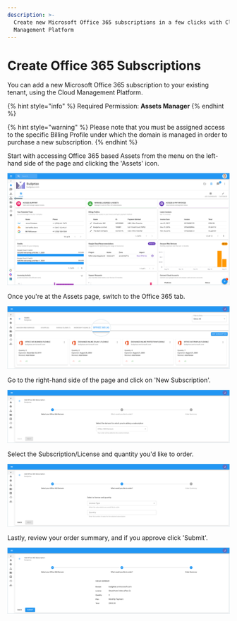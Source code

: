 ```yaml
---
description: >-
  Create new Microsoft Office 365 subscriptions in a few clicks with Cloud
  Management Platform
---
```


# Create Office 365 Subscriptions

You can add a new Microsoft Office 365 subscription to your existing tenant, using the Cloud Management Platform.

{% hint style="info" %}
Required Permission: **Assets Manager**
{% endhint %}

{% hint style="warning" %}
Please note that you must be assigned access to the specific Billing Profile under which the domain is managed in order to purchase a new subscription.
{% endhint %}

Start with accessing Office 365 based Assets from the menu on the left-hand side of the page and clicking the 'Assets' icon.

![A screenshot showing you the location of the _Assets_ menu item](<../.gitbook/assets/assets-icon-1- (4) (5) (5).png>)

Once you're at the Assets page, switch to the Office 365 tab.

![A screenshot showing you the location of the _Office 365_ tb](../.gitbook/assets/office-365-tab1.png)

Go to the right-hand side of the page and click on 'New Subscription'.

![A screenshot showing you a form asking you to select a domain for the new subscription](../.gitbook/assets/office-new-subscription.png)

Select the Subscription/License and quantity you'd like to order.

![A screenshot showing you a form allowing you to select a license and quantity](../.gitbook/assets/office-365-license-type.png)

Lastly, review your order summary, and if you approve click 'Submit'.

![A screenshot showing you the confirmation screen and the location of the _Submit_ button](../.gitbook/assets/office-submit.png)
